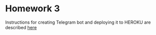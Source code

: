 Homework 3
==========

Instructions for creating Telegram bot and deploying it to HEROKU are described [here](https://github.com/barbaramartina/ruby-telegram-bot)

